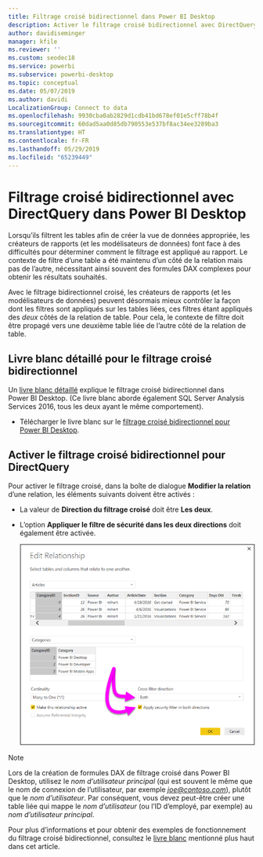 ```yaml
---
title: Filtrage croisé bidirectionnel dans Power BI Desktop
description: Activer le filtrage croisé bidirectionnel avec DirectQuery dans Power BI Desktop
author: davidiseminger
manager: kfile
ms.reviewer: ''
ms.custom: seodec18
ms.service: powerbi
ms.subservice: powerbi-desktop
ms.topic: conceptual
ms.date: 05/07/2019
ms.author: davidi
LocalizationGroup: Connect to data
ms.openlocfilehash: 9930cba0ab2829d1cdb41bd678ef01e5cff78b4f
ms.sourcegitcommit: 60dad5aa0d85db790553e537bf8ac34ee3289ba3
ms.translationtype: HT
ms.contentlocale: fr-FR
ms.lasthandoff: 05/29/2019
ms.locfileid: "65239449"
---
```

# <a name="bidirectional-cross-filtering-using-directquery-in-power-bi-desktop"></a>Filtrage croisé bidirectionnel avec DirectQuery dans Power BI Desktop

Lorsqu’ils filtrent les tables afin de créer la vue de données appropriée, les créateurs de rapports (et les modélisateurs de données) font face à des difficultés pour déterminer comment le filtrage est appliqué au rapport. Le contexte de filtre d’une table a été maintenu d’un côté de la relation mais pas de l’autre, nécessitant ainsi souvent des formules DAX complexes pour obtenir les résultats souhaités.

Avec le filtrage bidirectionnel croisé, les créateurs de rapports (et les modélisateurs de données) peuvent désormais mieux contrôler la façon dont les filtres sont appliqués sur les tables liées, ces filtres étant appliqués des *deux* côtés de la relation de table. Pour cela, le contexte de filtre doit être propagé vers une deuxième table liée de l’autre côté de la relation de table.

## <a name="detailed-whitepaper-for-bidirectional-cross-filtering"></a>Livre blanc détaillé pour le filtrage croisé bidirectionnel
Un [livre blanc détaillé](http://download.microsoft.com/download/2/7/8/2782DF95-3E0D-40CD-BFC8-749A2882E109/Bidirectional%20cross-filtering%20in%20Analysis%20Services%202016%20and%20Power%20BI.docx) explique le filtrage croisé bidirectionnel dans Power BI Desktop. (Ce livre blanc aborde également SQL Server Analysis Services 2016, tous les deux ayant le même comportement).

* Télécharger le livre blanc sur le [filtrage croisé bidirectionnel pour Power BI Desktop](http://download.microsoft.com/download/2/7/8/2782DF95-3E0D-40CD-BFC8-749A2882E109/Bidirectional%20cross-filtering%20in%20Analysis%20Services%202016%20and%20Power%20BI.docx).

## <a name="enabling-bidirectional-cross-filtering-for-directquery"></a>Activer le filtrage croisé bidirectionnel pour DirectQuery

Pour activer le filtrage croisé, dans la boîte de dialogue **Modifier la relation** d’une relation, les éléments suivants doivent être activés :

* La valeur de **Direction du filtrage croisé** doit être **Les deux**.
* L’option **Appliquer le filtre de sécurité dans les deux directions** doit également être activée.

  ![](media/desktop-bidirectional-filtering/bidirectional-filtering_2.png)

> [!NOTE]
> Lors de la création de formules DAX de filtrage croisé dans Power BI Desktop, utilisez le *nom d’utilisateur principal* (qui est souvent le même que le nom de connexion de l’utilisateur, par exemple <em>joe@contoso.com</em>), plutôt que le *nom d’utilisateur*. Par conséquent, vous devez peut-être créer une table liée qui mappe le *nom d’utilisateur* (ou l’ID d’employé, par exemple) au *nom d’utilisateur principal*.

Pour plus d’informations et pour obtenir des exemples de fonctionnement du filtrage croisé bidirectionnel, consultez le [livre blanc](http://download.microsoft.com/download/2/7/8/2782DF95-3E0D-40CD-BFC8-749A2882E109/Bidirectional%20cross-filtering%20in%20Analysis%20Services%202016%20and%20Power%20BI.docx) mentionné plus haut dans cet article.

